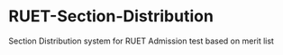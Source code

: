 # RUET-Section-Distribution
Section Distribution system for RUET Admission test based on merit list 
